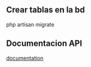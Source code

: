 ## Crear tablas en la bd
php artisan migrate

## Documentacion API
[documentation](https://documenter.getpostman.com/view/12935250/2s8YRfLaXq) 
